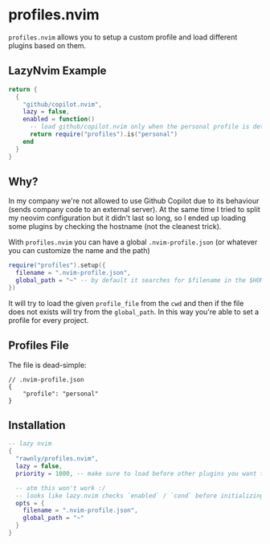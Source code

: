 # profiles.nvim 
`profiles.nvim` allows you to setup a custom profile and load different plugins based on them. 

## LazyNvim Example 
```lua
return {
  {
    "github/copilot.nvim",
    lazy = false,
    enabled = function() 
      -- load github/copilot.nvim only when the personal profile is detected
      return require("profiles").is("personal")
    end
  }  
}
```

## Why?
In my company we're not allowed to use Github Copilot due to its behaviour (sends company code to an external server). At the same time I tried to split my neovim configuration
but it didn't last so long, so I ended up loading some plugins by checking the hostname (not the cleanest trick).

With `profiles.nvim` you can have a global `.nvim-profile.json` (or whatever you can customize the name and the path) 

```lua
require("profiles").setup({
  filename = ".nvim-profile.json",
  global_path = "~" -- by default it searches for $filename in the $HOME if it's not found in the `cwd`
})
``` 

It will try to load the given `profile_file` from the `cwd` and then if the file does not exists will try from the `global_path`. In this way you're able to set a profile for every project.

## Profiles File
The file is dead-simple:

```jsonc
// .nvim-profile.json
{
    "profile": "personal"
}
```

## Installation

```lua
-- lazy nvim
{
  "rawnly/profiles.nvim",
  lazy = false,
  priority = 1000, -- make sure to load before other plugins you want to manipulate

  -- atm this won't work :/ 
  -- looks like lazy.nvim checks `enabled` / `cond` before initializing the plugins
  opts = {
    filename = ".nvim-profile.json",
    global_path = "~"
  }
}
```

